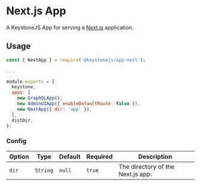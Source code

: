 <!--[meta]
section: api
subSection: apps
title: Next.js App
[meta]-->

# Next.js App

A KeystoneJS App for serving a [Next.js](https://nextjs.org/) application.

## Usage

```javascript
const { NextApp } = require('@keystonejs/app-next');

...

module.exports = {
  keystone,
  apps: [
    new GraphQLApp(),
    new AdminUIApp({ enableDefaultRoute: false }),
    new NextApp({ dir: 'app' }),
  ],
  distDir,
};
```

### Config

| Option | Type     | Default | Required | Description                       |
| ------ | -------- | ------- | -------- | --------------------------------- |
| `dir`  | `String` | `null`  | `true`   | The directory of the Next.js app. |
